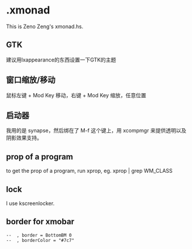# .xmonad

This is Zeno Zeng's xmonad.hs.

## GTK

建议用lxappearance的东西设置一下GTK的主题

## 窗口缩放/移动

鼠标左键 + Mod Key 移动，右键 + Mod Key 缩放，任意位置

## 启动器

我用的是 synapse，然后绑在了 M-f 这个键上，用 xcompmgr 来提供透明以及阴影效果支持。

## prop of a program

to get the prop of a program, run xprop, eg. xprop | grep WM_CLASS  

## lock

I use kscreenlocker.

## border for xmobar
```
--  , border = BottomBM 0
--  , borderColor = "#7c7"
```
